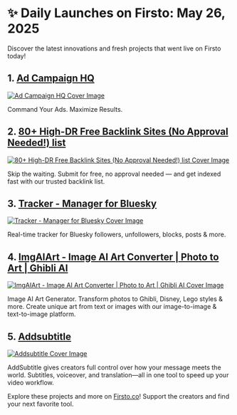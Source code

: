 # ✨ Daily Launches on Firsto: May 26, 2025

Discover the latest innovations and fresh projects that went live on Firsto today!

## 1. [Ad Campaign HQ](https://firsto.co/projects/ad-campaign-hq)

[![Ad Campaign HQ Cover Image](https://607255gt6f.ufs.sh/f/ViZtN9dvJxPttHSFyxMmq0DblQGhXL7OdzHeVg1PSYf8WsoK)](https://firsto.co/projects/ad-campaign-hq)

 Command Your Ads. Maximize Results.



## 2. [80+ High-DR Free Backlink Sites (No Approval Needed!) list](https://firsto.co/projects/80-high-dr-free-backlink-sites-no-approval-needed-list)

[![80+ High-DR Free Backlink Sites (No Approval Needed!) list Cover Image](https://607255gt6f.ufs.sh/f/ViZtN9dvJxPtwS85Vb24GvHWxfhrZXB5mtNkczFyYS42TqEC)](https://firsto.co/projects/80-high-dr-free-backlink-sites-no-approval-needed-list)

 Skip the waiting. Submit for free, no approval needed — and get indexed fast with our trusted backlink list.



## 3. [Tracker - Manager for Bluesky](https://firsto.co/projects/tracker-manager-for-bluesky)

[![Tracker - Manager for Bluesky Cover Image](https://607255gt6f.ufs.sh/f/ViZtN9dvJxPt23iEHbSxVmCIRWE6tw3qPjXQ8Z7zf2dBkucM)](https://firsto.co/projects/tracker-manager-for-bluesky)

 Real-time tracker for Bluesky followers, unfollowers, blocks, posts & more.



## 4. [ImgAIArt - Image AI Art Converter | Photo to Art | Ghibli AI](https://firsto.co/projects/imgaiart-image-ai-art-converter-photo-to-art-ghibli-ai)

[![ImgAIArt - Image AI Art Converter | Photo to Art | Ghibli AI Cover Image](https://607255gt6f.ufs.sh/f/ViZtN9dvJxPt7DmpO0gBtUlOYpDaikF8wo2qhx5fALrXjyCg)](https://firsto.co/projects/imgaiart-image-ai-art-converter-photo-to-art-ghibli-ai)

 Image AI Art Generator. Transform photos to Ghibli, Disney, Lego styles & more. Create unique art from text or images with our image-to-image & text-to-image platform.



## 5. [Addsubtitle](https://firsto.co/projects/addsubtitle)

[![Addsubtitle Cover Image](https://607255gt6f.ufs.sh/f/ViZtN9dvJxPtwbz1mj4GvHWxfhrZXB5mtNkczFyYS42TqECl)](https://firsto.co/projects/addsubtitle)

 AddSubtitle gives creators full control over how your message meets the world. Subtitles, voiceover, and translation—all in one tool to speed up your video workflow.




Explore these projects and more on [Firsto.co](https://firsto.co)! Support the creators and find your next favorite tool.
